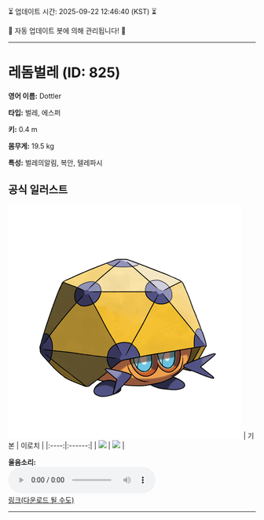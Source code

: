 
⏳ 업데이트 시간: 2025-09-22 12:46:40 (KST) ⏳

🤖 자동 업데이트 봇에 의해 관리됩니다! 🤖

---

# 레돔벌레 (ID: 825)
**영어 이름:** Dottler

**타입:** 벌레, 에스퍼

**키:** 0.4 m

**몸무게:** 19.5 kg

**특성:** 벌레의알림, 복안, 텔레파시

## 공식 일러스트
![](https://raw.githubusercontent.com/PokeAPI/sprites/master/sprites/pokemon/other/official-artwork/825.png)
| 기본 | 이로치 |
|:----:|:------:|
| <img src="http://play.pokemonshowdown.com/sprites/ani/dottler.gif" width="200"> | <img src="http://play.pokemonshowdown.com/sprites/ani-shiny/dottler.gif" width="200"> |

**울음소리:**<br><audio controls src="https://raw.githubusercontent.com/PokeAPI/cries/main/cries/pokemon/latest/825.ogg"></audio><br> [링크(다운로드 될 수도)](https://raw.githubusercontent.com/PokeAPI/cries/main/cries/pokemon/latest/825.ogg)


---
